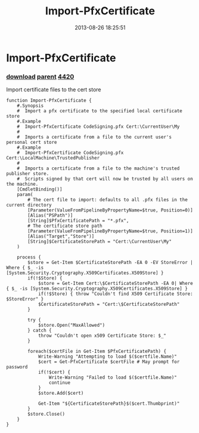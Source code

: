 ﻿---
pid:            4419
parent:         4418
children:       4420
poster:         Joel Bennett
title:          Import-PfxCertificate
date:           2013-08-26 18:25:51
description:    Import certificate files to the cert store
format:         posh
---

# Import-PfxCertificate

### [download](4419.ps1) [parent](4418.md) [4420](4420.md)

Import certificate files to the cert store

```posh
function Import-PfxCertificate {
    #.Synopsis
    #  Import a pfx certificate to the specified local certificate store
    #.Example
    #  Import-PfxCertificate CodeSigning.pfx Cert:\CurrentUser\My
    #
    #  Imports a certificate from a file to the current user's personal cert store
    #.Example
    #  Import-PfxCertificate CodeSigning.pfx Cert:\LocalMachine\TrustedPublisher
    #
    #  Imports a certificate from a file to the machine's trusted publisher store.
    #  Scripts signed by that cert will now be trusted by all users on the machine.
    [CmdletBinding()]
    param( 
        # The cert file to import: defaults to all .pfx files in the current directory
        [Parameter(ValueFromPipelineByPropertyName=$true, Position=0)]
        [Alias("PSPath")]
        [String]$PfxCertificatePath = "*.pfx", 
        # The certificate store path
        [Parameter(ValueFromPipelineByPropertyName=$true, Position=1)]
        [Alias("Target","Store")]
        [String]$CertificateStorePath = "Cert:\CurrentUser\My"
    )

    process {
        $store = Get-Item $CertificateStorePath -EA 0 -EV StoreError | Where { $_ -is [System.Security.Cryptography.X509Certificates.X509Store] }
        if(!$Store) {
            $store = Get-Item Cert:\$CertificateStorePath -EA 0| Where { $_ -is [System.Security.Cryptography.X509Certificates.X509Store] }
            if(!$Store) { throw "Couldn't find X509 Certificate Store: $StoreError" }
            $CertificateStorePath = "Cert:\$CertificateStorePath"
        }

        try {
            $store.Open("MaxAllowed")
        } catch {
            throw "Couldn't open x509 Certificate Store: $_"
        }

        foreach($certFile in Get-Item $PfxCertificatePath) {
            Write-Warning "Attempting to load $($certfile.Name)"
            $cert = Get-PfxCertificate $certFile # May prompt for password
            if(!$cert) {
                Write-Warning "Failed to load $($certfile.Name)"
                continue
            }
            $store.Add($cert)

            Get-Item "${CertificateStorePath}$($cert.Thumbprint)"
        }
        $store.Close()
    }
}
```

